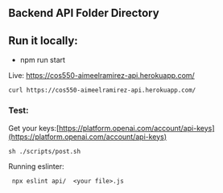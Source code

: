 ## Backend API Folder Directory

## Run it locally:
- npm run start

Live:
https://cos550-aimeelramirez-api.herokuapp.com/


```curl https://cos550-aimeelramirez-api.herokuapp.com/```

### Test: 
Get your keys:[https://platform.openai.com/account/api-keys](https://platform.openai.com/account/api-keys)

```
sh ./scripts/post.sh
```
Running eslinter:

```
 npx eslint api/  <your file>.js
 ```